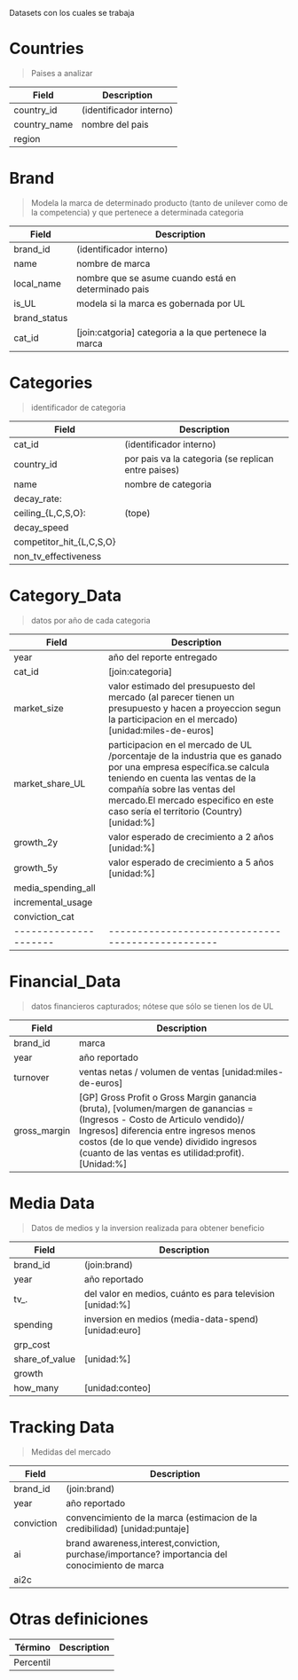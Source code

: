 Datasets con los cuales se trabaja

# Countries
> Paises a analizar

| Field                 |  Description                                      |
| --------------------- | ------------------------------------------------- |
| country_id            | (identificador interno)  	|
| country_name 	        | nombre del pais           |
| region               	|                           | 


# Brand
> Modela la marca de determinado producto (tanto de unilever como de la competencia) y que pertenece a determinada categoria  

| Field                 |  Description                                      |
| --------------------- | ------------------------------------------------- |
| brand_id              | (identificador interno)                           |
| name                  | nombre de marca |
| local_name            | nombre que se asume cuando está en determinado pais |
| is_UL                 | modela si la marca es gobernada por UL |
| brand_status          |  |
| cat_id 	            | [join:catgoria] categoria a la que pertenece la marca |

# Categories
 > identificador de categoria

| Field                    |  Description                                      |
| ------------------------ | ------------------------------------------------- |
| cat_id                   | (identificador interno)                           |
| country_id               | por pais va la categoria (se replican entre paises)  |
| name                     | nombre de categoria                               |
| decay_rate:              |                                                   |
| ceiling_{L,C,S,O}:       |(tope) 											   |
| decay_speed              |                                                   |
| competitor_hit_{L,C,S,O} |												   |
| non_tv_effectiveness     |												   |

# Category_Data
 > datos por año de cada categoria

| Field                 |  Description                                      |
| --------------------- | ------------------------------------------------- |
| year					| año del reporte entregado							|
| cat_id				| [join:categoria]									|
| market_size			| valor estimado del presupuesto del mercado (al parecer tienen un presupuesto y hacen a proyeccion segun la participacion en el mercado)  [unidad:miles-de-euros]    				|
| market_share_UL		| participacion en el mercado de UL /porcentaje de la industria que es ganado por una empresa específica.se calcula teniendo en cuenta las ventas de la compañía sobre las ventas del mercado.El mercado especifico en este caso sería el territorio (Country)  [unidad:%]		|
| growth_2y	            | valor esperado de crecimiento a 2 años  [unidad:%]|
| growth_5y	            | valor esperado de crecimiento a 5 años  [unidad:%]|
| media_spending_all    | |
| incremental_usage     | |
| conviction_cat        | |
| --------------------- | ------------------------------------------------- |



# Financial_Data
> datos financieros capturados; nótese que sólo se tienen los de UL

| Field                 |  Description                                     |
| --------------------- | ------------------------------------------------- |
| brand_id              | marca												|
| year                  | año reportado										|
| turnover              | ventas netas / volumen de ventas [unidad:miles-de-euros] 						|
| gross_margin          | [GP] Gross Profit o Gross Margin  ganancia (bruta), [volumen/margen de ganancias = (Ingresos - Costo de Articulo vendido)/ Ingresos] diferencia entre ingresos menos costos (de lo que vende) dividido ingresos (cuanto de las ventas es utilidad:profit). [Unidad:%] |

# Media Data
> Datos de medios y la inversion realizada para obtener beneficio

| Field                 |  Description                                     |
| --------------------- | ------------------------------------------------ |
| brand_id              | (join:brand)                                     |
| year                  | año reportado	                                   |      
| tv_.                  | del valor en medios, cuánto es para television [unidad:%] |
| spending              | inversion en medios (media-data-spend) [unidad:euro]      |
| grp_cost              |                                                  |
| share_of_value        | [unidad:%]                                                  |
| growth                |                                                  | 
| how_many              | [unidad:conteo]                                          |     

# Tracking Data
> Medidas del mercado

| Field                 |  Description                                     |
| --------------------- | ------------------------------------------------ |
| brand_id              | (join:brand)                                    |
| year                  | año reportado                                   |
| conviction            | convencimiento de la marca (estimacion de la credibilidad) [unidad:puntaje]                  |
| ai                    | brand awareness,interest,conviction, purchase/importance? importancia del conocimiento de marca         |
| ai2c                  |                                                  |

# Otras definiciones

| Término                |  Description                                     |
| ---------------------: | ------------------------------------------------ |
| Percentil              | |                   
                             
                             
                             